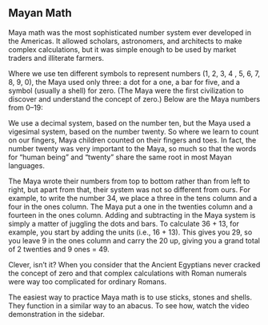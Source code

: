 ## Mayan Math


Maya math was the most sophisticated number system ever developed in the Americas. It allowed scholars, astronomers, and architects to make complex calculations, but it was simple enough to be used by market traders and illiterate farmers.

Where we use ten different symbols to represent numbers (1, 2, 3, 4 , 5, 6, 7, 8, 9, 0), the Maya used only three: a dot for a one, a bar for five, and a symbol (usually a shell) for zero. (The Maya were the first civilization to discover and understand the concept of zero.) Below are the Maya numbers from 0–19:

We use a decimal system, based on the number ten, but the Maya used a vigesimal system, based on the number twenty. So where we learn to count on our fingers, Maya children counted on their fingers and toes. In fact, the number twenty was very important to the Maya, so much so that the words for “human being” and “twenty” share the same root in most Mayan languages.

The Maya wrote their numbers from top to bottom rather than from left to right, but apart from that, their system was not so different from ours. For example, to write the number 34, we place a three in the tens column and a four in the ones column. The Maya put a one in the twenties column and a fourteen in the ones column.
Adding and subtracting in the Maya system is simply a matter of juggling the dots and bars. To calculate 36 + 13, for example, you start by adding the units (i.e., 16 + 13). This gives you 29, so you leave 9 in the ones column and carry the 20 up, giving you a grand total of 2 twenties and 9 ones = 49.

Clever, isn’t it? When you consider that the Ancient Egyptians never cracked the concept of zero and that complex calculations with Roman numerals were way too complicated for ordinary Romans.

The easiest way to practice Maya math is to use sticks, stones and shells.  They function in a similar way to an abacus.  To see how, watch the video demonstration in the sidebar.
